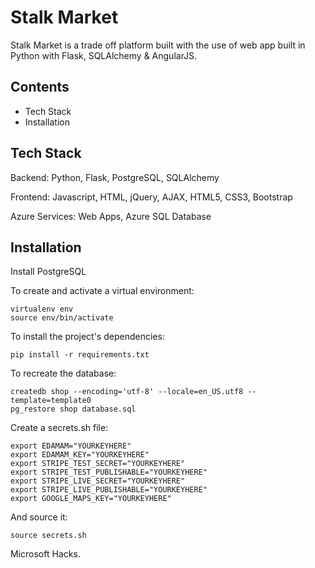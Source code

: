 # Stalk Market

Stalk Market is a trade off platform built with the use of web app built in Python with Flask, SQLAlchemy & AngularJS. 

## Contents
- Tech Stack
- Installation

## Tech Stack

Backend: Python, Flask, PostgreSQL, SQLAlchemy

Frontend: Javascript, HTML, jQuery, AJAX, HTML5, CSS3, Bootstrap

Azure Services: Web Apps, Azure SQL Database

## Installation

Install PostgreSQL

To create and activate a virtual environment:
```
virtualenv env
source env/bin/activate
```

To install the project's dependencies:
```
pip install -r requirements.txt
```

To recreate the database:
```
createdb shop --encoding='utf-8' --locale=en_US.utf8 --template=template0
pg_restore shop database.sql
```

Create a secrets.sh file:
```
export EDAMAM="YOURKEYHERE"
export EDAMAM_KEY="YOURKEYHERE"
export STRIPE_TEST_SECRET="YOURKEYHERE"
export STRIPE_TEST_PUBLISHABLE="YOURKEYHERE"
export STRIPE_LIVE_SECRET="YOURKEYHERE"
export STRIPE_LIVE_PUBLISHABLE="YOURKEYHERE"
export GOOGLE_MAPS_KEY="YOURKEYHERE"
```

And source it:
```
source secrets.sh
```


Microsoft Hacks.
